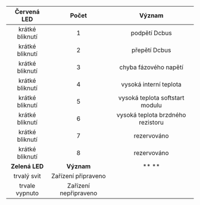 | **Červená LED** | **Počet** | **Význam** |
| :---: | :---: | :---: |
| krátké bliknutí | 1 | podpětí Dcbus |
| krátké bliknutí | 2 | přepětí Dcbus |
| krátké bliknutí | 3 | chyba fázového napětí |
| krátké bliknutí | 4 | vysoká interní teplota |
| krátké bliknutí | 5 | vysoká teplota softstart modulu |
| krátké bliknutí | 6 | vysoká teplota brzdného rezistoru |
| krátké bliknutí | 7 | rezervováno |
| krátké bliknutí | 8 | rezervováno |
| **Zelená LED** | **Význam** | ** ** |
| trvalý svit | Zařízení připraveno |   |
| trvale vypnuto | Zařízení nepřipraveno |   |
